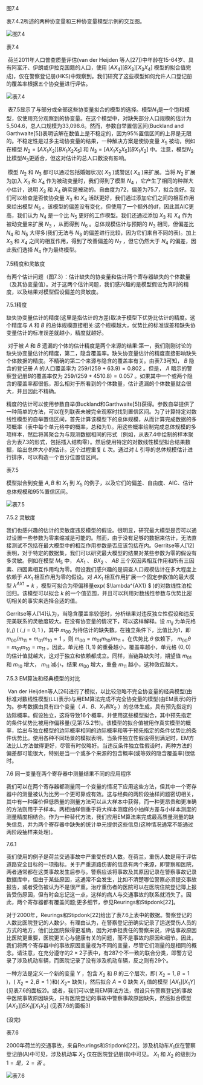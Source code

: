 图7.4

表7.4.2所述的两种协变量和三种协变量模型示例的交互图。

![图7.4](photo/图7.4.png)

表7.4

​	荷兰2011年人口普查质量评估(van der Heijden 等人[27])中年龄在15-64岁、具有阿富汗、伊朗或伊拉克国籍的人口，使用 $[AX_4][BX_3][X_3X_4]$ 模型的拟合值完成)，仅在警察登记册(HKS)中观察到。我们研究了这些模型如何允许人口登记册的覆盖率根据五个协变量进行评估。

![表7.4](C:\Users\86152\Desktop\大学课程\大二\应用抽样技术\表7.4.png)

​	表7.5显示了与部分或全部这些协变量拟合的模型的选择。模型$N_1$是一个饱和模型，仅使用充分观察到的协变量。在这个模型中，对缺失部分人口规模的估计为5,504.6，总人口规模为33,098.6。然而，参数自举置信区间(Buckland and Garthwaite[5])表明该解在数值上是不稳定的，因为95%置信区间的上界是无限的。不稳定性是过多主动协变量的结果，一种解决方案是使协变量 $X_5$ 被动，例如在模型 $N_2 = [AX_1X_2][BX_1X_2X_5]$ 和 $N_3 = [AX_1X_2X_5][BX_1X_2]$ 中。注意，模型$N_2$比模型$N_3$更适合，但这对估计的总人口数没有影响。

​	模型 $N_2$ 和 $N_3$ 都可以通过包括婚姻状况( $X_3$ )或警区( $X_4$ )来扩展。当将 $N_2$ 扩展为加入 $X_3$ 和 $X_4$ 作为被动变量时，我们得到了模型 $N_4$ ，它产生了相同的种群大小估计，说明 $X_3$ 和 $X_4$ 确实是被动的。自由度为72，偏差为75.7，拟合良好。我们可以检查是否使协变量 $X_3$ 和 $X_4$ 活跃更好，我们通过添加它们之间的相互作用来给出模型 $N_5$ 。该模型的偏差没有变化，但使用了一个额外的df，因此其AIC更高，我们认为 $N_4$ 是一个比 $N_5$ 更好的工作模型。我们还通过添加 $X_3$ 和 $X_4$ 作为被动变量来扩展 $N_3$ ，从而得到 $N_6$ 。总体规模估计与预期的 $N_3$ 相同，但偏差比 $N_4$ 和 $N_5$ 大得多(我们无法与 $N_3$ 的偏差进行比较，因为它们来自不同的表)。加上 $X_3$ 和 $X_4$ 之间的相互作用，得到了改善偏差的 $N_7$ ，但它仍然大于 $N_4$ 的偏差，因此我们选择 $N_4$ 作为最终模型。

7.5精度和灵敏度

​	有两个估计问题（图7.3）：估计缺失的协变量和估计两个寄存器缺失的个体数量（及其协变量值）。对于这两个估计问题，我们感兴趣的是模型假设为真时的精度，以及结果对模型假设偏差的灵敏度。

7.5.1精度

​	缺失协变量估计的精度(这里是指估计的方差)取决于模型下优势比估计的精度。这个精度与 $A$ 和 $B$ 的总体规模直接相关:这个规模越大，优势比的标准误差和缺失协变量估计的标准误差就越小，精度就越好。

​	对于被 $A$ 和 $B$ 遗漏的个体的估计精度是两个来源的结果:第一，我们刚刚讨论的缺失协变量估计的精度，第二，隐含覆盖率。缺失协变量估计的精度直接影响缺失个体数据的精度。不精确的第二个来源与隐含的覆盖率有关。由表7.3可知， $B$ 隐含的登记册 $A$ 的人口覆盖率为 $259/(259 + 63.9)= 0.802$ 。但是， $A$ 暗示的警察登记册$B$的覆盖率仅为 $259/(259 + 4510.8)= 0.057$ 。如果其中一个或两个隐含的覆盖率都很低，那么相对于所看到的个体数量，估计遗漏的个体数量就会很大，并且因此不精确。

​	精度的估计可以使用参数自举(Buckland和Garthwaite[5])获得。参数自举提供了一种简单的方法，可以在列联表未被完全观察时找到置信区间。为了计算特定对数线性模型的自举置信区间，首先计算该模型下的总体规模，从而计算完成数据的多项概率（表中每个单元格中的概率，总和为1）。用这些概率绘制完成总体规模的多项样本，然后将其聚合为与观测数据相同的形式（例如，从表7.4中绘制的样本聚合为表7.3的形式，包括插入结构零）。然后使用特定的对数线性模型拟合结果数据，给出总体大小的估计。这个过程重复 $L$ 次。通过对 $L$ 引导的总体规模估计进行排序，可以构造一个百分位置信区间。

表7.5

模型拟合到变量 $A,B$ 和 $X_1$ 到 $X_5$ 的例子，以及它们的偏差、自由度、AIC、估计总体规模和95%置信区间。

![表7.5](C:\Users\86152\Desktop\大学课程\大二\应用抽样技术\表7.5.png)

7.5.2 灵敏度

​	我们也感兴趣的估计的灵敏度违反模型的假设。很明显，研究最大模型是否可以通过设置一些参数为零来缩减是可能的。然而，由于没有足够的数据来估计，无法直接测试不包括在最大模型中的相互作用参数是否应该包括在内。Gerritse等人[12]表明，对于特定的数据集，我们可以研究最大模型的结果对某些参数为零的假设有多灵敏。例如在模型 $M_5$ 中， $AX_1$ 、 $BX_2$ 、 $AB$ 三个双因素相互作用和所有三因素、四因素相互作用均为零。假设我们感兴趣的是调查人口规模估计在多大程度上依赖于 $AX_1$ 相互作用为零的假设。对 $AX_1$ 相互作用扩展一个固定参数值的最大模型 $\lambda^{AX1} = k$ ，模型可拟合为带偏移量exp( $\lambda^{AX1} $ )的对数线性泊松回归。该模型可以拟合 $k$ 的一个值范围，并且可以利用对数线性参数与优势比密切相关的事实来选择合适的值。

​	Gerritse等人[14]认为，当隐含覆盖率较低时，分析结果对违反独立性假设和违反完美联系的灵敏度较大。在没有协变量的情况下，可以这样解释。设 $m_{ij}$ 为单元格 $(i,j)$ ( $i,j = 0,1$ )，其中 $m_{00}$ 为待估计的缺失数。在独立条件下，比值比为1，即 $m_{00}/m_{11}=m_{01}m_{10} = 1$ ，则 $m_{00} =m_{01}m_{10}/m_{11}$ 。在优势比 $\theta$ 依赖下， $m_{00}\theta = m_{01}m_{10}=m_{11}$ 。因此，单元格 $(1,1)$ 的重叠越小，覆盖率越小，单元格 $(0,0)$ 的估计值就越大，这对于独立和依赖都成立。同样，当链路缺失时，期望值 $m_{01}$ 和 $m_{10}$ 增大， $m_{11}$ 减小，结果 $m_{00}$ 增大，重叠 $m_{11}$ 越小，这种效应越大。

7.5.3 EM算法和经典模型的对比

​	Van der Heijden等人[26]进行了模拟，以比较忽略不完全协变量的经典模型(由标准对数线性模型(LL)表示)与用EM算法完成不完全协变量的模型(由EM表示)的行为。参考数据由具有四个变量（ $A、B、X_1和X_2$ ）的总体生成，具有预先指定的边际概率。假设独立，这将导致16个概率，并使用这些模型拟合，其中预先指定的条件优势比被用作偏移量(见第7.5.2节)。该模型的拟合值被用作真实模型的概率，给出与独立模型的边际概率相同的边际概率和等于预先指定的条件优势比的条件优势比。
​	使用各种不同场景的模拟表明，当条件独立性假设得到满足时，EM方法比LL方法做得更好，尽管有时仅略好。当违反条件独立性假设时，两种方法的偏差都可能很大，特别是当一个或多个来源的包含概率(或等效的隐含覆盖率)很低时。

7.6 同一变量在两个寄存器中测量结果不同的应用程序

​	我们可以在两个寄存器都测量同一个变量的情况下应用这些方法，但其中一个寄存器中的测量被认为比另一个更可靠或有效。这与经典的两阶段抽样问题密切相关，其中有一种廉价但低质量的测量方法可以从大样本中获得，而一种更昂贵和更准确的方法则用于子样本。两相抽样侧重于将大样本测度的小抽样方差与小样本测度的测量精度相结合。作为一种替代方法，我们应用EM算法来完成最高质量测量的缺失信息，并为两个寄存器中缺失的统计单元提供这些信息(这种情况通常不能通过两阶段抽样来处理)。

7.6.1

​	我们使用的例子是荷兰交通事故中严重受伤的人数。在荷兰，重伤人数是用于评估道路安全目标的一项指标。关于严重道路伤害的信息有两个来源，即警察和医院，两者通常都在这类事故发生后参与。警察应该将事故及其原因记录在警察事故记录数据库中，但由于某些原因，这通常不会发生，比如不清楚哪位警察必须提交事故报告，或者受伤被认为不是很严重。治疗重伤者的医院可以在医院住院登记簿上报告受伤原因，但有时会忘记这一点，这样的病人与交通事故的联系就消失了。因此，两个寄存器都有覆盖问题;更多细节，参见Reurings和Stipdonk[22]。

​	对于2000年，Reurings和Stipdonk[22]给出了表7.6上表中的数据。警察登记的人数比医院登记的人数少。有理由认为，在警察登记册确实记录了运送受伤人员的方式的地方，他们比医院做得更准确，因为对承担责任的警察来说，评估事故原因比医院更重要，医院更关心与健康有关的问题，而不是事故的原因和细节。因此，我们将两个寄存器中的事故原因变量视为不同的变量，尽管它们测量的是相同的概念。请注意，在充分遵守的$2\times2$子表中，有287个不一致的联合分类，即警方记录了涉及机动车辆，而医院记录了没有涉及机动车辆，反之则有29个。

一种方法是定义一个新的变量 $Y$ ，包含 $X_2$ 和 $B$ 的三个层次，即( $X_2 = 1,B = 1$ )，( $X_2 = 2,B = 1$ )和( $X_2 =$ 缺失)，然后拟合 $A = 0$ 缺失 $X_1$ 值的模型 $[AX_1][X_1Y]$ (见表7.6的面板2)。或者，我们可以使用EM算法方法，假设只有警察登记的事故中医院事故原因缺失，只有医院登记的事故中警察事故原因缺失，然后拟合模型 $[AX_2][BX_1][X_1X_2]$ (见表7.6的面板3)

(没完)

表7.6

2000年荷兰的交通事故，来自Reurings和Stipdonk[22]。涉及机动车$X_1$仅在警察登记册(A)中可见，涉及机动车 $X_2$ 仅在医院登记册(B)中可见。 $X_1$ 和 $X_2$ 的级别为 $1 =是，2 =否$ 。

![表7.6](C:\Users\86152\Desktop\大学课程\大二\应用抽样技术\表7.6.png)
